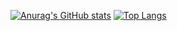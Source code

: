 [![Anurag's GitHub stats](https://github-readme-stats.vercel.app/api?username=henimex&show_icons=true&theme=merco)](https://github.com/henimex/github-readme-stats)
[![Top Langs](https://github-readme-stats.vercel.app/api/top-langs/?username=henimex&layout=compact)](https://github.com/henimex/github-readme-stats)
